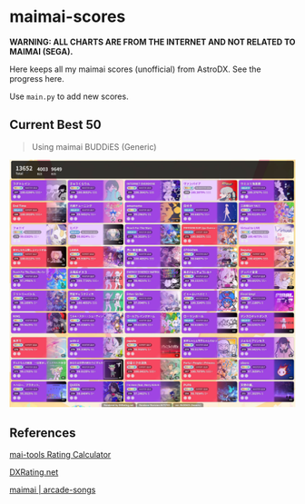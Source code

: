 # maimai-scores

**WARNING: ALL CHARTS ARE FROM THE INTERNET AND NOT RELATED TO MAIMAI (SEGA).**

Here keeps all my maimai scores (unofficial) from AstroDX. See the progress here.

Use `main.py` to add new scores.

## Current Best 50

> Using maimai BUDDiES (Generic)

![scoreb50.jpg](https://github.com/WiIIiamWei/maimai-scores/blob/master/scoreb50.jpg)

## References

[mai-tools Rating Calculator](https://myjian.github.io/mai-tools/rating-calculator/#ratingOutput)

[DXRating.net](https://dxrating.net/rating)

[maimai | arcade-songs](https://arcade-songs.zetaraku.dev/maimai/)
